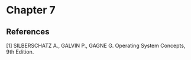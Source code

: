 # Chapter 7

<!-- @TODO: COMPLETAR  -->
## References

[1] SILBERSCHATZ A., GALVIN P., GAGNE G. Operating System Concepts, 9th Edition.

